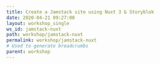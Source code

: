```yaml
---
title: Create a Jamstack site using Nuxt 3 & Storyblok
date: 2020-04-21 09:27:00
layout: workshop_single
ws_id: jamstack-nuxt
path: workshop/jamstack-nuxt
permalink: workshop/jamstack-nuxt
# Used to generate breadcrumbs
parent: workshop
---
```

